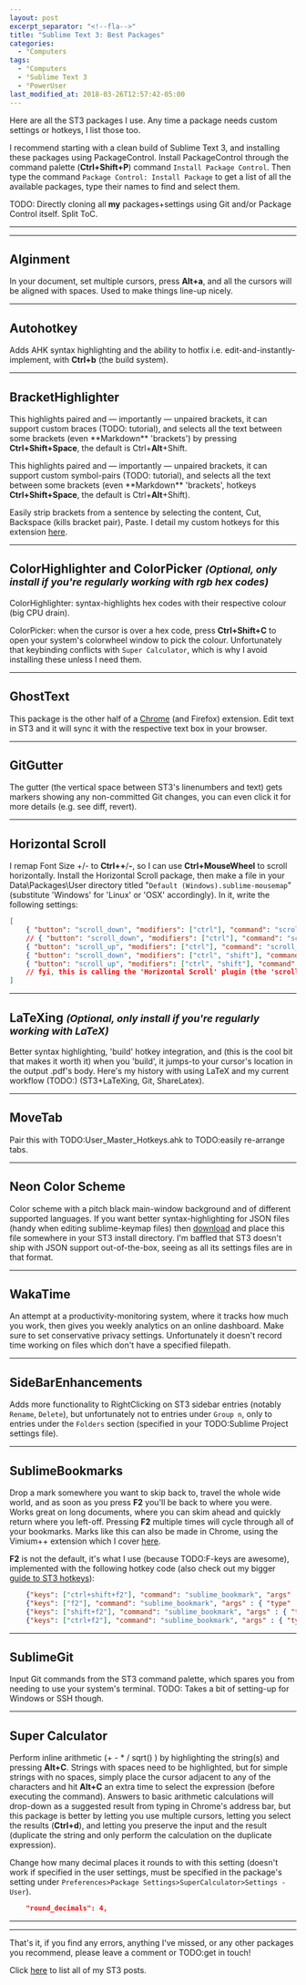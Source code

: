 ```yaml
---
layout: post
excerpt_separator: "<!--fla-->"
title: "Sublime Text 3: Best Packages"
categories:
  - °Computers
tags:
  - °Computers
  - °Sublime Text 3
  - °PowerUser
last_modified_at: 2018-03-26T12:57:42-05:00
---
```


Here are all the ST3 packages I use. Any time a package needs custom settings or hotkeys, I list those too.

I recommend starting with a clean build of Sublime Text 3, and installing these packages using PackageControl. Install PackageControl through the command palette (**Ctrl+Shift+P**) command `Install Package Control`. Then type the command `Package Control: Install Package` to get a list of all the available packages, type their names to find and select them.

<!--fla-->

TODO: Directly cloning all **my** packages+settings using Git and/or Package Control itself. Split ToC.

___

___
## Alginment
In your document, set multiple cursors, press **Alt+a**, and all the cursors will be aligned with spaces. Used to make things line-up nicely.

___
## Autohotkey
Adds AHK syntax highlighting and the ability to hotfix i.e. edit-and-instantly-implement, with **Ctrl+b** (the build system).

___
## BracketHighlighter
This highlights paired and — importantly — unpaired brackets, it can support custom braces (TODO: tutorial), and selects all the text between some brackets (even \*\*Markdown\*\* 'brackets') by pressing **Ctrl+Shift+Space**, the default is Ctrl+**Alt**+Shift.

This highlights paired and — importantly — unpaired brackets, it can support custom symbol-pairs (TODO: tutorial), and selects all the text between some brackets (even \*\*Markdown\*\* 'brackets', hotkeys **Ctrl+Shift+Space**, the default is Ctrl+**Alt**+Shift).

Easily strip brackets from a sentence by selecting the content, Cut, Backspace (kills bracket pair), Paste. I detail my custom hotkeys for this extension <a href="{{ site.baseurl }}/%C2%B0computers/2018/03/25/sublime-text-3-best-hotkeys.html">here</a>.

___
## ColorHighlighter and ColorPicker <small><em>(Optional, only install if you're regularly working with rgb hex codes)</em></small>
ColorHighlighter: syntax-highlights hex codes with their respective colo*u*r (big CPU drain).

ColorPicker: when the cursor is over a hex code, press **Ctrl+Shift+C** to open your system's colorwheel window to pick the colo*u*r. Unfortunately that keybinding conflicts with `Super Calculator`, which is why I avoid installing these unless I need them.

___
## GhostText
This package is the other half of a [Chrome](https://chrome.google.com/webstore/detail/ghosttext/godiecgffnchndlihlpaajjcplehddca) (and Firefox) extension. Edit text in ST3 and it will sync it with the respective text box in your browser.

___
## GitGutter
The gutter (the vertical space between ST3's linenumbers and text) gets markers showing any non-committed Git changes, you can even click it for more details (e.g. see diff, revert).

___
## Horizontal Scroll
I remap Font Size +/- to **Ctrl++**/**-**, so I can use **Ctrl+MouseWheel** to scroll horizontally. Install the Horizontal Scroll package, then make a file in your Data\Packages\User directory titled "`Default (Windows).sublime-mousemap`" (substitute 'Windows' for 'Linux' or 'OSX' accordingly). In it, write the following settings:
```json
[
    { "button": "scroll_down", "modifiers": ["ctrl"], "command": "scroll_width", "args": {"amount": 30, "by_character": true }, "context": [ { "key": "setting.word_wrap", "operator": "equal", "operand": false } ] },
    // { "button": "scroll_down", "modifiers": ["ctrl"], "command": "scroll_width", "args": {"amount": 30, "by_character": true }, "context": [ { "key": "setting.word_wrap", "operator": "equal", "operand": true } ] },		// IF word-wrap is enabled, make it switch back to the default behaviour of ±font_size
    { "button": "scroll_up", "modifiers": ["ctrl"], "command": "scroll_width", "args": {"amount": -30, "by_character": true } },
    { "button": "scroll_down", "modifiers": ["ctrl", "shift"], "command": "decrease_font_size"},
    { "button": "scroll_up", "modifiers": ["ctrl", "shift"], "command": "increase_font_size" },
    // fyi, this is calling the 'Horizontal Scroll' plugin (the 'scroll-width' bit), but it's in this little '.sublime-mousemap' since it's a mouse remap hotkey
]
```

___
## LaTeXing <small><em>(Optional, only install if you're regularly working with LaTeX)</em></small>
Better syntax highlighting, 'build' hotkey integration, and (this is the cool bit that makes it worth it) when you 'build', it jumps-to your cursor's location in the output .pdf's body. Here's my history with using LaTeX and my current workflow (TODO:) (ST3+LaTeXing, Git, ShareLatex).

___
## MoveTab
Pair this with TODO:User_Master_Hotkeys.ahk to TODO:easily re-arrange tabs.

___
## Neon Color Scheme
Color scheme with a pitch black main-window background and of different supported languages. If you want better syntax-highlighting for JSON files (handy when editing sublime-keymap files) then <a href="{{ site.baseurl }}/downloads/JSON.tmLanguage">download</a> and place this file somewhere in your ST3 install directory. I'm baffled that ST3 doesn't ship with JSON support out-of-the-box, seeing as all its settings files are in that format.

___
## WakaTime
An attempt at a productivity-monitoring system, where it tracks how much you work, then gives you weekly analytics on an online dashboard. Make sure to set conservative privacy settings. Unfortunately it doesn't record time working on files which don't have a specified filepath.

___
## SideBarEnhancements
Adds more functionality to RightClicking on ST3 sidebar entries (notably `Rename`, `Delete`), but unfortunately not to entries under `Group n`, only to entries under the `Folders` section (specified in your TODO:Sublime Project settings file).

___
## SublimeBookmarks
Drop a mark somewhere you want to skip back to, travel the whole wide world, and as soon as you press **F2** you'll be back to where you were. Works great on long documents, where you can skim ahead and quickly return where you left-off. Pressing **F2** multiple times will cycle through all of your bookmarks. Marks like this can also be made in Chrome, using the Vimium++ extension which I cover <a href="{{ site.baseurl }}/%C2%B0computers/2018/03/30/chrome-extension-vimium++.html#Page">here</a>.

**F2** is not the default, it's what I use (because TODO:F-keys are awesome), implemented with the following hotkey code (also check out my bigger <a href="{{ site.baseurl }}/%C2%B0computers/2018/03/25/sublime-text-3-best-hotkeys.html">guide to ST3 hotkeys</a>):

```json
	{"keys": ["ctrl+shift+f2"], "command": "sublime_bookmark", "args" : { "type" : "add" } },
	{"keys": ["f2"], "command": "sublime_bookmark", "args" : { "type" : "goto_next" } },
	{"keys": ["shift+f2"], "command": "sublime_bookmark", "args" : { "type" : "goto_prev" } },
	{"keys": ["ctrl+f2"], "command": "sublime_bookmark", "args" : { "type" : "toggle_line" } },
```

___
## SublimeGit
Input Git commands from the ST3 command palette, which spares you from needing to use your system's terminal. TODO: Takes a bit of setting-up for Windows or SSH though.

___
## Super Calculator
Perform inline arithmetic (\+ \- \* \/ sqrt() ) by highlighting the string(s) and pressing **Alt+C**. Strings with spaces need to be highlighted, but for simple strings with no spaces, simply place the cursor adjacent to any of the characters and hit **Alt+C** an extra time to select the expression (before executing the command).
Answers to basic arithmetic calculations will drop-down as a suggested result from typing in Chrome's address bar, but this package is better by letting you use multiple cursors, letting you select the results (**Ctrl+d**), and letting you preserve the input and the result (duplicate the string and only perform the calculation on the duplicate expression).

Change how many decimal places it rounds to with this setting (doesn't work if specified in the user settings, must be specified in the package's setting under `Preferences>Package Settings>SuperCalculator>Settings - User`).

```json
	"round_decimals": 4,
```


___

___

That's it, if you find any errors, anything I've missed, or any other packages you recommend, please leave a comment or TODO:get in touch!

Click <a href="{{ site.baseurl }}/tags.html#sublime-text-3">here</a> to list all of my ST3 posts.

